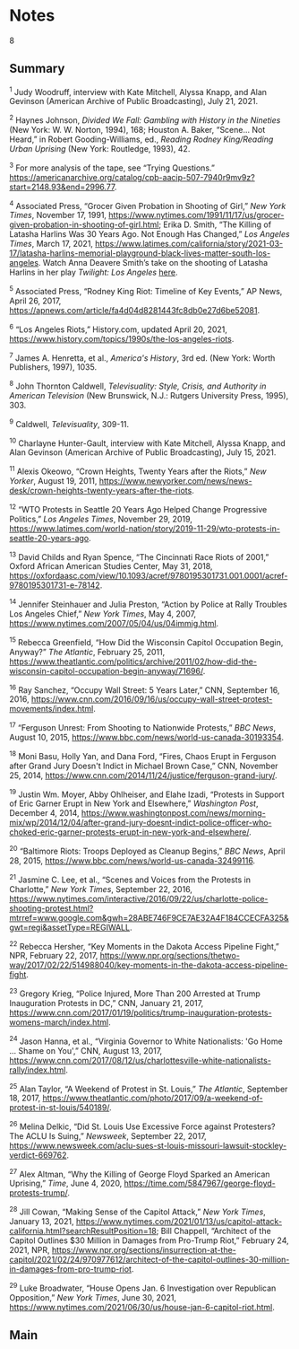 # Notes

8

## Summary

<a name="1"></a><sup>1</sup> Judy Woodruff, interview with Kate Mitchell, Alyssa Knapp, and Alan Gevinson (American Archive of Public Broadcasting), July 21, 2021.

<a name="2"></a><sup>2</sup> Haynes Johnson, *Divided We Fall: Gambling with History in the Nineties* (New York: W. W. Norton, 1994), 168; Houston A. Baker, “Scene… Not Heard,” in Robert Gooding-Williams, ed., *Reading Rodney King/Reading Urban Uprising* (New York: Routledge, 1993), 42.

<a name="3"></a><sup>3</sup> For more analysis of the tape, see “Trying Questions.” https://americanarchive.org/catalog/cpb-aacip-507-7940r9mv9z?start=2148.93&end=2996.77.

<a name="4"></a><sup>4</sup> Associated Press, “Grocer Given Probation in Shooting of Girl,” *New York Times*, November 17, 1991, https://www.nytimes.com/1991/11/17/us/grocer-given-probation-in-shooting-of-girl.html; Erika D. Smith, “The Killing of Latasha Harlins Was 30 Years Ago. Not Enough Has Changed,” *Los Angeles Times*, March 17, 2021, https://www.latimes.com/california/story/2021-03-17/latasha-harlins-memorial-playground-black-lives-matter-south-los-angeles. Watch Anna Deavere Smith’s take on the shooting of Latasha Harlins in her play *Twilight: Los Angeles* [here](https://www.pbs.org/video/great-performances-twilight-los-angeles-latasha-harlins/).

<a name="5"></a><sup>5</sup> Associated Press, “Rodney King Riot: Timeline of Key Events,” AP News, April 26, 2017, https://apnews.com/article/fa4d04d8281443fc8db0e27d6be52081.

<a name="6"></a><sup>6</sup> “Los Angeles Riots,” History.com, updated April 20, 2021, https://www.history.com/topics/1990s/the-los-angeles-riots. 

<a name="7"></a><sup>7</sup> James A. Henretta, et al., *America's History*, 3rd ed. (New York: Worth Publishers, 1997), 1035.

<a name="8"></a><sup>8</sup> John Thornton Caldwell, *Televisuality: Style, Crisis, and Authority in American Television* (New Brunswick, N.J.: Rutgers University Press, 1995), 303.

<a name="9"></a><sup>9</sup> Caldwell, *Televisuality*, 309-11. 

<a name="10"></a><sup>10</sup> Charlayne Hunter-Gault, interview with Kate Mitchell, Alyssa Knapp, and Alan Gevinson (American Archive of Public Broadcasting), July 15, 2021.

<a name="11"></a><sup>11</sup> Alexis Okeowo, “Crown Heights, Twenty Years after the Riots,” *New Yorker*, August 19, 2011, https://www.newyorker.com/news/news-desk/crown-heights-twenty-years-after-the-riots.

<a name="12"></a><sup>12</sup> “WTO Protests in Seattle 20 Years Ago Helped Change Progressive Politics,” *Los Angeles Times*, November 29, 2019, https://www.latimes.com/world-nation/story/2019-11-29/wto-protests-in-seattle-20-years-ago.

<a name="13"></a><sup>13</sup> David Childs and Ryan Spence, “The Cincinnati Race Riots of 2001,” Oxford African American Studies Center, May 31, 2018, https://oxfordaasc.com/view/10.1093/acref/9780195301731.001.0001/acref-9780195301731-e-78142. 

<a name="14"></a><sup>14</sup> Jennifer Steinhauer and Julia Preston, “Action by Police at Rally Troubles Los Angeles Chief,” *New York Times*, May 4, 2007, https://www.nytimes.com/2007/05/04/us/04immig.html.

<a name="15"></a><sup>15</sup> Rebecca Greenfield, “How Did the Wisconsin Capitol Occupation Begin, Anyway?” *The Atlantic*, February 25, 2011, https://www.theatlantic.com/politics/archive/2011/02/how-did-the-wisconsin-capitol-occupation-begin-anyway/71696/.

<a name="16"></a><sup>16</sup> Ray Sanchez, “Occupy Wall Street: 5 Years Later,” CNN, September 16, 2016, https://www.cnn.com/2016/09/16/us/occupy-wall-street-protest-movements/index.html.

<a name="17"></a><sup>17</sup> “Ferguson Unrest: From Shooting to Nationwide Protests,” *BBC News*, August 10, 2015, https://www.bbc.com/news/world-us-canada-30193354.

<a name="18"></a><sup>18</sup> Moni Basu, Holly Yan, and Dana Ford, “Fires, Chaos Erupt in Ferguson after Grand Jury Doesn't Indict in Michael Brown Case,” CNN, November 25, 2014, https://www.cnn.com/2014/11/24/justice/ferguson-grand-jury/.

<a name="19"></a><sup>19</sup> Justin Wm. Moyer, Abby Ohlheiser, and Elahe Izadi, “Protests in Support of Eric Garner Erupt in New York and Elsewhere,” *Washington Post*, December 4, 2014, https://www.washingtonpost.com/news/morning-mix/wp/2014/12/04/after-grand-jury-doesnt-indict-police-officer-who-choked-eric-garner-protests-erupt-in-new-york-and-elsewhere/. 

<a name="20"></a><sup>20</sup> “Baltimore Riots: Troops Deployed as Cleanup Begins,” *BBC News*, April 28, 2015, https://www.bbc.com/news/world-us-canada-32499116.

<a name="21"></a><sup>21</sup> Jasmine C. Lee, et al., “Scenes and Voices from the Protests in Charlotte,” *New York Times*, September 22, 2016, https://www.nytimes.com/interactive/2016/09/22/us/charlotte-police-shooting-protest.html?mtrref=www.google.com&gwh=28ABE746F9CE7AE32A4F184CCECFA325&gwt=regi&assetType=REGIWALL.

<a name="22"></a><sup>22</sup> Rebecca Hersher, “Key Moments in the Dakota Access Pipeline Fight,” NPR, February 22, 2017, https://www.npr.org/sections/thetwo-way/2017/02/22/514988040/key-moments-in-the-dakota-access-pipeline-fight.

<a name="23"></a><sup>23</sup> Gregory Krieg, “Police Injured, More Than 200 Arrested at Trump Inauguration Protests in DC,” CNN, January 21, 2017, https://www.cnn.com/2017/01/19/politics/trump-inauguration-protests-womens-march/index.html.

<a name="24"></a><sup>24</sup> Jason Hanna, et al., “Virginia Governor to White Nationalists: 'Go Home ... Shame on You',” CNN, August 13, 2017, https://www.cnn.com/2017/08/12/us/charlottesville-white-nationalists-rally/index.html. 

<a name="25"></a><sup>25</sup> Alan Taylor, “A Weekend of Protest in St. Louis,” *The Atlantic*, September 18, 2017, https://www.theatlantic.com/photo/2017/09/a-weekend-of-protest-in-st-louis/540189/.

<a name="26"></a><sup>26</sup> Melina Delkic, “Did St. Louis Use Excessive Force against Protesters? The ACLU Is Suing,” *Newsweek*, September 22, 2017, https://www.newsweek.com/aclu-sues-st-louis-missouri-lawsuit-stockley-verdict-669762.

<a name="27"></a><sup>27</sup> Alex Altman, “Why the Killing of George Floyd Sparked an American Uprising,” *Time*, June 4, 2020, https://time.com/5847967/george-floyd-protests-trump/.

<a name="28"></a><sup>28</sup> Jill Cowan, “Making Sense of the Capitol Attack,” *New York Times*, January 13, 2021, https://www.nytimes.com/2021/01/13/us/capitol-attack-california.html?searchResultPosition=18; Bill Chappell, “Architect of the Capitol Outlines $30 Million in Damages from Pro-Trump Riot,” February 24, 2021, NPR, https://www.npr.org/sections/insurrection-at-the-capitol/2021/02/24/970977612/architect-of-the-capitol-outlines-30-million-in-damages-from-pro-trump-riot.

<a name="29"></a><sup>29</sup> Luke Broadwater, “House Opens Jan. 6 Investigation over Republican Opposition,” *New York Times*, June 30, 2021, https://www.nytimes.com/2021/06/30/us/house-jan-6-capitol-riot.html. 

## Main
